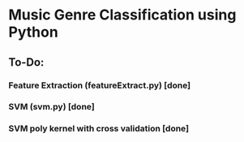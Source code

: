 # Music Genre Classification using Python
## To-Do:
### Feature Extraction (featureExtract.py) [done]
### SVM (svm.py) [done]
### SVM poly kernel with cross validation [done]
